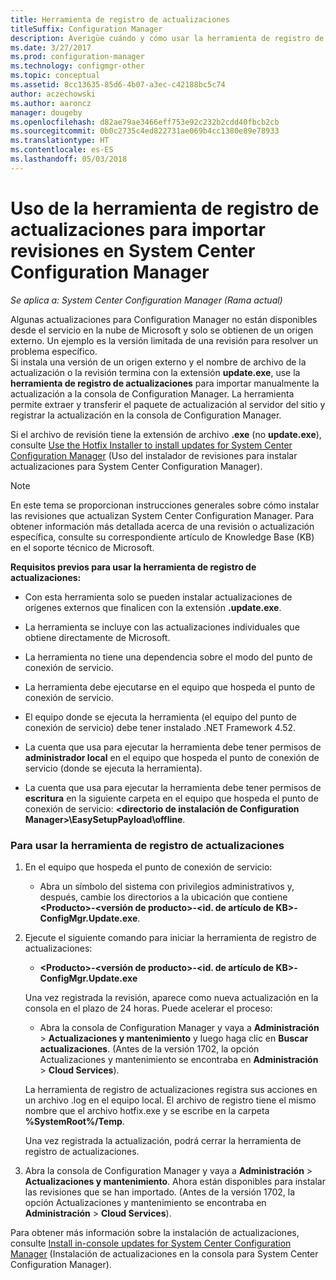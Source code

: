 ```yaml
---
title: Herramienta de registro de actualizaciones
titleSuffix: Configuration Manager
description: Averigüe cuándo y cómo usar la herramienta de registro de actualizaciones para importar manualmente una actualización a la consola de Configuration Manager.
ms.date: 3/27/2017
ms.prod: configuration-manager
ms.technology: configmgr-other
ms.topic: conceptual
ms.assetid: 8cc13635-85d6-4b07-a3ec-c42188bc5c74
author: aczechowski
ms.author: aaroncz
manager: dougeby
ms.openlocfilehash: d82ae79ae3466eff753e92c232b2cdd40fbcb2cb
ms.sourcegitcommit: 0b0c2735c4ed822731ae069b4cc1380e89e78933
ms.translationtype: HT
ms.contentlocale: es-ES
ms.lasthandoff: 05/03/2018
---
```

# <a name="use-the-update-registration-tool-to-import-hotfixes-to-system-center-configuration-manager"></a>Uso de la herramienta de registro de actualizaciones para importar revisiones en System Center Configuration Manager

*Se aplica a: System Center Configuration Manager (Rama actual)*

Algunas actualizaciones para Configuration Manager no están disponibles desde el servicio en la nube de Microsoft y solo se obtienen de un origen externo. Un ejemplo es la versión limitada de una revisión para resolver un problema específico.   
Si instala una versión de un origen externo y el nombre de archivo de la actualización o la revisión termina con la extensión **update.exe**, use la **herramienta de registro de actualizaciones** para importar manualmente la actualización a la consola de Configuration Manager. La herramienta permite extraer y transferir el paquete de actualización al servidor del sitio y registrar la actualización en la consola de Configuration Manager.  

 Si el archivo de revisión tiene la extensión de archivo **.exe** (no **update.exe**), consulte [Use the Hotfix Installer to install updates for System Center Configuration Manager](../../../core/servers/manage/use-the-hotfix-installer-to-install-updates.md) (Uso del instalador de revisiones para instalar actualizaciones para System Center Configuration Manager).  

> [!NOTE]  
>  En este tema se proporcionan instrucciones generales sobre cómo instalar las revisiones que actualizan System Center Configuration Manager. Para obtener información más detallada acerca de una revisión o actualización específica, consulte su correspondiente artículo de Knowledge Base (KB) en el soporte técnico de Microsoft.  

 **Requisitos previos para usar la herramienta de registro de actualizaciones:**  

-   Con esta herramienta solo se pueden instalar actualizaciones de orígenes externos que finalicen con la extensión **.update.exe**.  

-   La herramienta se incluye con las actualizaciones individuales que obtiene directamente de Microsoft.  

-   La herramienta no tiene una dependencia sobre el modo del punto de conexión de servicio.  

-   La herramienta debe ejecutarse en el equipo que hospeda el punto de conexión de servicio.  

-   El equipo donde se ejecuta la herramienta (el equipo del punto de conexión de servicio) debe tener instalado .NET Framework 4.52.  

-   La cuenta que usa para ejecutar la herramienta debe tener permisos de **administrador local** en el equipo que hospeda el punto de conexión de servicio (donde se ejecuta la herramienta).  

-   La cuenta que usa para ejecutar la herramienta debe tener permisos de **escritura** en la siguiente carpeta en el equipo que hospeda el punto de conexión de servicio: **&lt;directorio de instalación de Configuration Manager\>\EasySetupPayload\offline**.  

### <a name="to-use-the-update-registration-tool"></a>Para usar la herramienta de registro de actualizaciones  

1.  En el equipo que hospeda el punto de conexión de servicio:  

    -   Abra un símbolo del sistema con privilegios administrativos y, después, cambie los directorios a la ubicación que contiene **&lt;Producto\>-&lt;versión de producto\>-&lt;id. de artículo de KB\>-ConfigMgr.Update.exe**.  

2.  Ejecute el siguiente comando para iniciar la herramienta de registro de actualizaciones:  

    -   **&lt;Producto\>-&lt;versión de producto\>-&lt;id. de artículo de KB\>-ConfigMgr.Update.exe**  

    Una vez registrada la revisión, aparece como nueva actualización en la consola en el plazo de 24 horas.  Puede acelerar el proceso:

    - Abra la consola de Configuration Manager y vaya a **Administración** > **Actualizaciones y mantenimiento** y luego haga clic en **Buscar actualizaciones**. (Antes de la versión 1702, la opción Actualizaciones y mantenimiento se encontraba en **Administración** > **Cloud Services**). 

    La herramienta de registro de actualizaciones registra sus acciones en un archivo .log en el equipo local. El archivo de registro tiene el mismo nombre que el archivo hotfix.exe y se escribe en la carpeta **%SystemRoot%/Temp**.  

     Una vez registrada la actualización, podrá cerrar la herramienta de registro de actualizaciones.  

3.  Abra la consola de Configuration Manager y vaya a **Administración** > **Actualizaciones y mantenimiento**. Ahora están disponibles para instalar las revisiones que se han importado. (Antes de la versión 1702, la opción Actualizaciones y mantenimiento se encontraba en **Administración** > **Cloud Services**).

 Para obtener más información sobre la instalación de actualizaciones, consulte [Install in-console updates for System Center Configuration Manager](../../../core/servers/manage/install-in-console-updates.md) (Instalación de actualizaciones en la consola para System Center Configuration Manager).  
